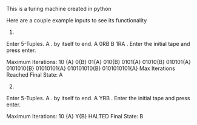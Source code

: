 This is a turing machine created in python

Here are a couple example inputs to see its functionality

1. 
Enter 5-Tuples. A . by itself to end.
A 0RB 
B 1RA
.
Enter the initial tape and press enter.

Maximum Iterations: 10
{A} 
0{B} 
01{A} 
010{B}
0101{A}
01010{B}
010101{A}
0101010{B}
01010101{A}
010101010{B}
0101010101{A}
Max Iterations Reached
Final State: A

2. 
Enter 5-Tuples. A . by itself to end.
A YRB
.
Enter the initial tape and press enter.

Maximum Iterations: 10
{A} 
Y{B}
HALTED
Final State: B
